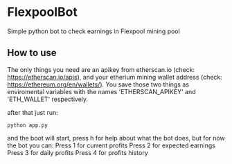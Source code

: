 # FlexpoolBot
Simple python bot to check earnings in Flexpool mining pool

## How to use
The only things you need are an apikey from etherscan.io (check: https://etherscan.io/apis), and your etherium mining wallet address (check: https://ethereum.org/en/wallets/).
You save those two things as enviromental variables with the names 'ETHERSCAN_APIKEY' and 'ETH_WALLET' respectively.

after that just run:
```
python app.py
```
and the boot will start, press h for help about what the bot does, but for now the bot you can:
  Press 1 for current profits
  Press 2 for expected earnings
  Press 3 for daily profits
  Press 4 for profits history
